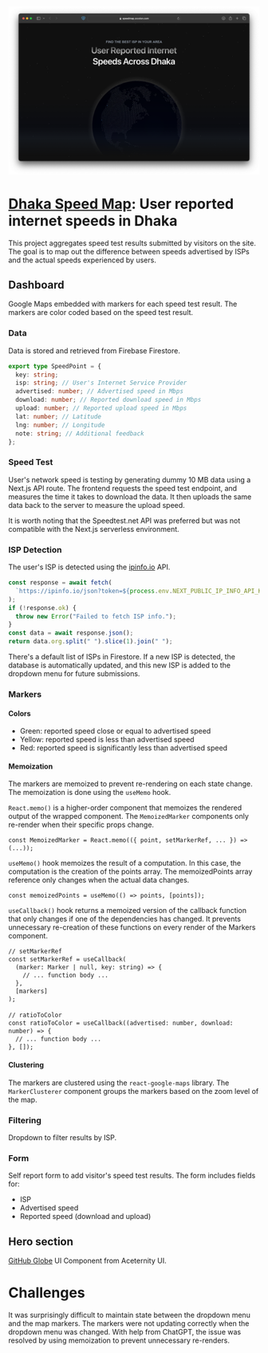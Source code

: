 <img src="./public/banner.png" style="width: auto; max-height: 400px; position: relative; left: 50%; transform: translate(-50%, 0);">

# [Dhaka Speed Map](https://speedmap.zzzzion.com/): User reported internet speeds in Dhaka

This project aggregates speed test results submitted by visitors on the site.
The goal is to map out the difference between speeds advertised by ISPs and the
actual speeds experienced by users.

## Dashboard

Google Maps embedded with markers for each speed test result. The markers are
color coded based on the speed test result.

### Data

Data is stored and retrieved from Firebase Firestore.

```ts
export type SpeedPoint = {
  key: string;
  isp: string; // User's Internet Service Provider
  advertised: number; // Advertised speed in Mbps
  download: number; // Reported download speed in Mbps
  upload: number; // Reported upload speed in Mbps
  lat: number; // Latitude
  lng: number; // Longitude
  note: string; // Additional feedback
};
```

### Speed Test

User's network speed is testing by generating dummy 10 MB data using a Next.js
API route. The frontend requests the speed test endpoint, and measures the time
it takes to download the data. It then uploads the same data back to the server
to measure the upload speed.

It is worth noting that the Speedtest.net API was preferred but was not
compatible with the Next.js serverless environment.

### ISP Detection

The user's ISP is detected using the [ipinfo.io](https://ipinfo.io/) API.

```ts
const response = await fetch(
  `https://ipinfo.io/json?token=${process.env.NEXT_PUBLIC_IP_INFO_API_KEY}`
);
if (!response.ok) {
  throw new Error("Failed to fetch ISP info.");
}
const data = await response.json();
return data.org.split(" ").slice(1).join(" ");
```

There's a default list of ISPs in Firestore. If a new ISP is detected, the
database is automatically updated, and this new ISP is added to the dropdown
menu for future submissions.

### Markers

#### Colors

- Green: reported speed close or equal to advertised speed
- Yellow: reported speed is less than advertised speed
- Red: reported speed is significantly less than advertised speed

#### Memoization

The markers are memoized to prevent re-rendering on each state change. The
memoization is done using the `useMemo` hook.

`React.memo()` is a higher-order component that memoizes the rendered output of
the wrapped component. The `MemoizedMarker` components only re-render when their
specific props change.

```tsx
const MemoizedMarker = React.memo(({ point, setMarkerRef, ... }) => (...));
```

`useMemo()` hook memoizes the result of a computation. In this case, the
computation is the creation of the points array. The memoizedPoints array
reference only changes when the actual data changes.

```tsx
const memoizedPoints = useMemo(() => points, [points]);
```

`useCallback()` hook returns a memoized version of the callback function that
only changes if one of the dependencies has changed. It prevents unnecessary
re-creation of these functions on every render of the Markers component.

```tsx
// setMarkerRef
const setMarkerRef = useCallback(
  (marker: Marker | null, key: string) => {
    // ... function body ...
  },
  [markers]
);

// ratioToColor
const ratioToColor = useCallback((advertised: number, download: number) => {
  // ... function body ...
}, []);
```

#### Clustering

The markers are clustered using the `react-google-maps` library. The
`MarkerClusterer` component groups the markers based on the zoom level of the
map.

### Filtering

Dropdown to filter results by ISP.

### Form

Self report form to add visitor's speed test results. The form includes fields
for:

- ISP
- Advertised speed
- Reported speed (download and upload)

## Hero section

[GitHub Globe](https://ui.aceternity.com/components/github-globe) UI Component
from Aceternity UI.

# Challenges

It was surprisingly difficult to maintain state between the dropdown menu and
the map markers. The markers were not updating correctly when the dropdown menu
was changed. With help from ChatGPT, the issue was resolved by using memoization
to prevent unnecessary re-renders.
